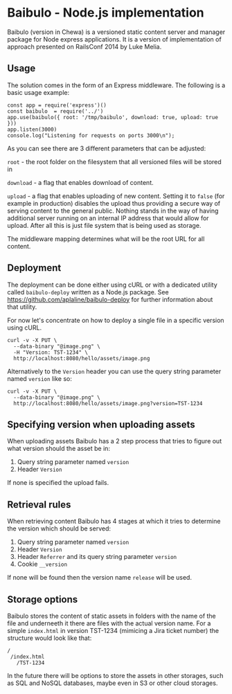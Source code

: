 # Baibulo - Node.js implementation

Baibulo (version in Chewa) is a versioned static content server and manager package for Node express applications. It is a version of implementation of approach presented on RailsConf 2014 by Luke Melia.

## Usage

The solution comes in the form of an Express middleware. The following is a basic usage example:

```
const app = require('express')()
const baibulo  = require('../')
app.use(baibulo({ root: '/tmp/baibulo', download: true, upload: true }))
app.listen(3000)
console.log("Listening for requests on ports 3000\n");
```

As you can see there are 3 different parameters that can be adjusted:

`root` - the root folder on the filesystem that all versioned files will be stored in

`download` - a flag that enables download of content.

`upload` - a flag that enables uploading of new content. Setting it to `false` (for example in production) disables the upload thus providing a secure way of serving content to the general public. Nothing stands in the way of having additional server running on an internal IP address that would allow for upload. After all this is just file system that is being used as storage.

The middleware mapping determines what will be the root URL for all content.

## Deployment

The deployment can be done either using cURL or with a dedicated utility called `baibulo-deploy` written as a Node.js package. See https://github.com/aplaline/baibulo-deploy for further information about that utility.

For now let's concentrate on how to deploy a single file in a specific version using cURL.

```
curl -v -X PUT \
  --data-binary "@image.png" \
  -H "Version: TST-1234" \
  http://localhost:8080/hello/assets/image.png
```

Alternatively to the `Version` header you can use the query string parameter named `version` like so:

```
curl -v -X PUT \
  --data-binary "@image.png" \
  http://localhost:8080/hello/assets/image.png?version=TST-1234
```

## Specifying version when uploading assets

When uploading assets Baibulo has a 2 step process that tries to figure out what version should the asset be in:

1. Query string parameter named `version`
2. Header `Version`

If none is specified the upload fails.

## Retrieval rules

When retrieving content Baibulo has 4 stages at which it tries to determine the version which should be served:

1. Query string parameter named `version`
2. Header `Version`
3. Header `Referrer` and its query string parameter `version`
4. Cookie `__version`

If none will be found then the version name `release` will be used.

## Storage options

Baibulo stores the content of static assets in folders with the name of the file and underneeth it there are files with the actual version name. For a simple `index.html` in version TST-1234 (mimicing a Jira ticket number) the structure would look like that:

```
/
 /index.html
   /TST-1234
```

In the future there will be options to store the assets in other storages, such as SQL and NoSQL databases, maybe even in S3 or other cloud storages.
